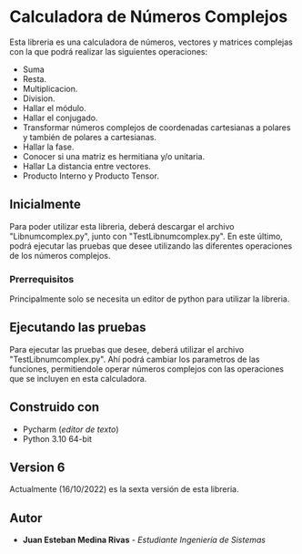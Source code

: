 # Calculadora de Números Complejos

Esta libreria es una calculadora de números, vectores y matrices complejas con la que podrá realizar las siguientes operaciones:
* Suma
* Resta.
* Multiplicacion.
* Division.
* Hallar el módulo.
* Hallar el conjugado.
* Transformar números complejos de coordenadas cartesianas a polares y también de polares a cartesianas.
* Hallar la fase.
* Conocer si una matriz es hermitiana y/o unitaria.
* Hallar La distancia entre vectores.
* Producto Interno y Producto Tensor.

## Inicialmente

Para poder utilizar esta libreria, deberá descargar el archivo "Libnumcomplex.py", junto con
"TestLibnumcomplex.py". En este último, podrá ejecutar las pruebas que desee utilizando las diferentes  operaciones de
los números complejos.

### Prerrequisitos

Principalmente solo se necesita un editor de python para utilizar la libreria.

## Ejecutando las pruebas

Para ejecutar las pruebas que desee, deberá utilizar el archivo "TestLibnumcomplex.py". Ahí podrá cambiar los
parametros de las funciones, permitiendole operar números complejos con las operaciones que se incluyen
en esta calculadora.

## Construido con

* Pycharm (*editor de texto*)
* Python 3.10 64-bit

## Version 6

Actualmente (16/10/2022) es la sexta versión de esta libreria.

## Autor

* **Juan Esteban Medina Rivas** - *Estudiante Ingeniería de Sistemas* 

